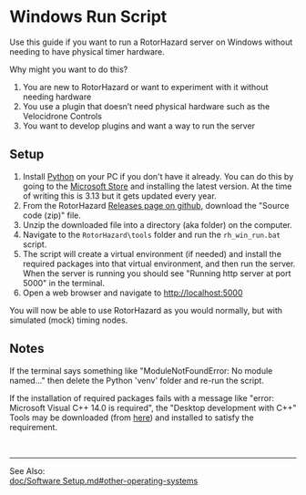 # Windows Run Script

Use this guide if you want to run a RotorHazard server on Windows without needing to have physical timer hardware.  

Why might you want to do this?
1. You are new to RotorHazard or want to experiment with it without needing hardware
2. You use a plugin that doesn’t need physical hardware such as the Velocidrone Controls
3. You want to develop plugins and want a way to run the server

## Setup
1. Install [Python](https://www.python.org) on your PC if you don't have it already. You can do this by going to the [Microsoft Store](https://apps.microsoft.com/search?query=python) and installing the latest version. At the time of writing this is 3.13 but it gets updated every year.
2. From the RotorHazard [Releases page on github](https://github.com/RotorHazard/RotorHazard/releases), download the "Source code (zip)" file.
3. Unzip the downloaded file into a directory (aka folder) on the computer.
4. Navigate to the `RotorHazard\tools` folder and run the `rh_win_run.bat` script.
5. The script will create a virtual environment (if needed) and install the required packages into that virtual environment, and then run the server. When the server is running you should see "Running http server at port 5000" in the terminal.
6. Open a web browser and navigate to [http://localhost:5000](http://localhost:5000)

You will now be able to use RotorHazard as you would normally, but with simulated (mock) timing nodes.

## Notes

If the terminal says something like "ModuleNotFoundError: No module named..." then delete the Python 'venv' folder and re-run the script.

If the installation of required packages fails with a message like "error: Microsoft Visual C++ 14.0 is required", the "Desktop development with C++" Tools may be downloaded (from [here](https://aka.ms/vs/17/release/vs_BuildTools.exe)) and installed to satisfy the requirement.

<br/>

-----------------------------

See Also:  
[doc/Software Setup.md#other-operating-systems](Software%20Setup.md#other-operating-systems)  
